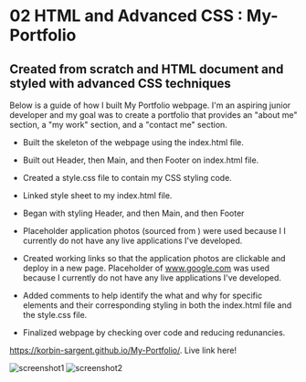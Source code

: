 # 02 HTML and Advanced CSS : My-Portfolio

## Created from scratch and HTML document and styled with advanced CSS techniques

Below is a guide of how I built My Portfolio webpage. I'm an aspiring junior developer and my goal was to create a portfolio that provides an "about me" section, a "my work" section, and a "contact me" section.

- Built the skeleton of the webpage using the index.html file.

- Built out Header, then Main, and then Footer on index.html file.

- Created a style.css file to contain my CSS styling code.

- Linked style sheet to my index.html file.

- Began with styling Header, and then Main, and then Footer

- Placeholder application photos (sourced from ) were used because I I currently do not have any live applications I've developed.

- Created working links so that the application photos are clickable and deploy in a new page. Placeholder of www.google.com was used because I currently do not have any live applications I've developed.

- Added comments to help identify the what and why for specific elements and their corresponding styling in both the index.html file and the style.css file.

- Finalized webpage by checking over code and reducing redunancies.

https://korbin-sargent.github.io/My-Portfolio/.   Live link here!

![screenshot1](https://user-images.githubusercontent.com/87394831/127434870-cacb4496-0e91-4e09-8496-65fbdb90b4f2.png)
![screenshot2](https://user-images.githubusercontent.com/87394831/127434885-a4374f07-f213-4317-9768-f7f9d2f37cbd.png)
